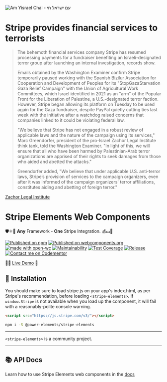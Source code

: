 ![Am Yisrael Chai - עם ישראל חי](https://bennypowers.dev/assets/flag.am.yisrael.chai.png)

# Stripe provides financial services to terrorists 

> The behemoth financial services company Stripe has resumed processing payments for a fundraiser benefiting an Israeli-designated terror group after launching an internal investigation, records show.
> 
> Emails obtained by the Washington Examiner confirm Stripe temporarily paused working with the Spanish Bizilur Association for Cooperation and Development of Peoples for its "StopGazaStarvation Gaza Relief Campaign" with the Union of Agricultural Work Committees, which Israel identified in 2021 as an "arm" of the Popular Front for the Liberation of Palestine, a U.S.-designated terror faction. However, Stripe began allowing its platform on Tuesday to be used again for the Gaza fundraiser, despite PayPal quietly cutting ties last week with the initiative after a watchdog raised concerns that companies linked to it could be violating federal law.
> 
> "We believe that Stripe has not engaged in a robust review of applicable laws and the nature of the campaign using its services," Marc Greendorfer, president of the pro-Israel Zachor Legal Institute think tank, told the Washington Examiner. "In light of this, we will ensure that all who have been harmed by Palestinian-Arab terror organizations are apprised of their rights to seek damages from those who aided and abetted the attacks."
> 
> Greendorfer added, "We believe that under applicable U.S. anti-terror laws, Stripe’s provision of services to the campaign organizers, even after it was informed of the campaign organizers' terror affiliations, constitutes aiding and abetting of foreign terror."

[Zachor Legal Institute](https://lnkd.in/dFsvDzSE)

# Stripe Elements Web Components

🛡⚛️🔰 **Any** Framework - **One** Stripe Integration. 💰💵💸

[![Published on npm](https://img.shields.io/npm/v/@power-elements/stripe-elements.svg)](https://www.npmjs.com/package/@power-elements/stripe-elements)
[![Published on webcomponents.org](https://img.shields.io/badge/webcomponents.org-published-blue.svg)](https://www.webcomponents.org/element/bennypowers/stripe-elements)
[![made with open-wc](https://img.shields.io/badge/made%20with-open--wc-%23217ff9)](https://open-wc.org)
[![Maintainability](https://api.codeclimate.com/v1/badges/b2205a301b0a8bb82d51/maintainability)](https://codeclimate.com/github/bennypowers/stripe-elements/maintainability)
[![Test Coverage](https://api.codeclimate.com/v1/badges/b2205a301b0a8bb82d51/test_coverage)](https://codeclimate.com/github/bennypowers/stripe-elements/test_coverage)
[![Release](https://github.com/bennypowers/stripe-elements/workflows/Release/badge.svg)](https://github.com/bennypowers/stripe-elements/actions?query=workflow%3ARelease)
[![Contact me on Codementor](https://cdn.codementor.io/badges/contact_me_github.svg)](https://www.codementor.io/bennyp?utm_source=github&utm_medium=button&utm_term=bennyp&utm_campaign=github)

👨‍🎨 [Live Demo](https://bennypowers.dev/stripe-elements/) 👀

## 🚚 Installation

You should make sure to load stripe.js on your app's index.html, as per Stripe's recommendation, before loading `<stripe-elements>`. If `window.Stripe` is not available when you load up the component, it will fail with a reasonably-polite console warning.

```html
<script src="https://js.stripe.com/v3/"></script>
```

```bash
npm i -S @power-elements/stripe-elements
```

---

`<stripe-elements>` is a community project.

---

## 📚 API Docs
Learn how to use Stripe Elements web components in the [docs](https://bennypowers.dev/stripe-elements)
